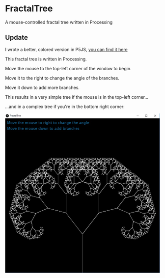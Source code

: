 # FractalTree

A mouse-controlled fractal tree written in Processing

## Update
I wrote a better, colored version in P5JS, [you can find it here](https://github.com/johnnyawesome/FractalTreeP5JS)

This fractal tree is written in Processing.

Move the mouse to the top-left corner of the window to begin.

Move it to the right to change the angle of the branches.

Move it down to add more branches.

This results in a very simple tree if the mouse is in the top-left corner...

...and in a complex tree if you're in the bottom right corner:

![FractalTreeImage](https://github.com/johnnyawesome/FractalTree/blob/master/FractalTreeImage.jpg)


